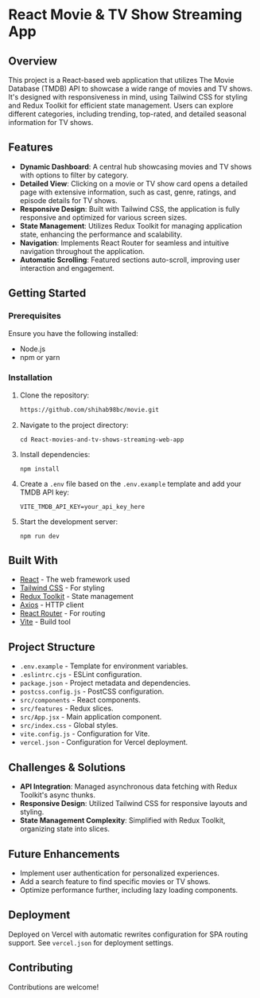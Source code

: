 # React Movie & TV Show Streaming App

## Overview

This project is a React-based web application that utilizes The Movie Database (TMDB) API to showcase a wide range of movies and TV shows. It's designed with responsiveness in mind, using Tailwind CSS for styling and Redux Toolkit for efficient state management. Users can explore different categories, including trending, top-rated, and detailed seasonal information for TV shows.

## Features

- **Dynamic Dashboard**: A central hub showcasing movies and TV shows with options to filter by category.
- **Detailed View**: Clicking on a movie or TV show card opens a detailed page with extensive information, such as cast, genre, ratings, and episode details for TV shows.
- **Responsive Design**: Built with Tailwind CSS, the application is fully responsive and optimized for various screen sizes.
- **State Management**: Utilizes Redux Toolkit for managing application state, enhancing the performance and scalability.
- **Navigation**: Implements React Router for seamless and intuitive navigation throughout the application.
- **Automatic Scrolling**: Featured sections auto-scroll, improving user interaction and engagement.

## Getting Started

### Prerequisites

Ensure you have the following installed:

- Node.js
- npm or yarn

### Installation

1. Clone the repository:
   ```sh
   https://github.com/shihab98bc/movie.git
   ```
2. Navigate to the project directory:
   ```
   cd React-movies-and-tv-shows-streaming-web-app
   ```
3. Install dependencies:
   ```
   npm install
   ```
4. Create a `.env` file based on the `.env.example` template and add your TMDB API key:
   ```
   VITE_TMDB_API_KEY=your_api_key_here
   ```
5. Start the development server:
   ```
   npm run dev
   ```

## Built With

- [React](https://reactjs.org/) - The web framework used
- [Tailwind CSS](https://tailwindcss.com/) - For styling
- [Redux Toolkit](https://redux-toolkit.js.org/) - State management
- [Axios](https://github.com/axios/axios) - HTTP client
- [React Router](https://reactrouter.com/) - For routing
- [Vite](https://vitejs.dev/) - Build tool

## Project Structure

- `.env.example` - Template for environment variables.
- `.eslintrc.cjs` - ESLint configuration.
- `package.json` - Project metadata and dependencies.
- `postcss.config.js` - PostCSS configuration.
- `src/components` - React components.
- `src/features` - Redux slices.
- `src/App.jsx` - Main application component.
- `src/index.css` - Global styles.
- `vite.config.js` - Configuration for Vite.
- `vercel.json` - Configuration for Vercel deployment.

## Challenges & Solutions

- **API Integration**: Managed asynchronous data fetching with Redux Toolkit's async thunks.
- **Responsive Design**: Utilized Tailwind CSS for responsive layouts and styling.
- **State Management Complexity**: Simplified with Redux Toolkit, organizing state into slices.

## Future Enhancements

- Implement user authentication for personalized experiences.
- Add a search feature to find specific movies or TV shows.
- Optimize performance further, including lazy loading components.

## Deployment

Deployed on Vercel with automatic rewrites configuration for SPA routing support. See `vercel.json` for deployment settings.

## Contributing

Contributions are welcome!
